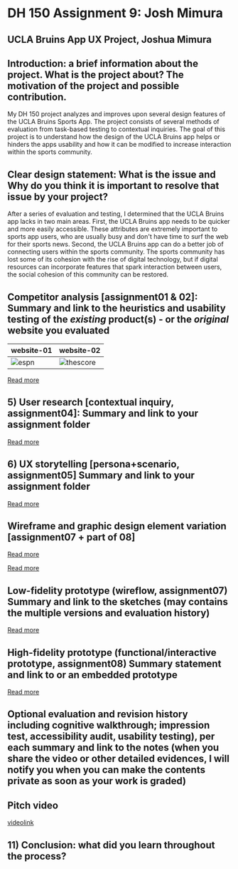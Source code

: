 
# DH 150 Assignment 9: Josh Mimura

## UCLA Bruins App UX Project, Joshua Mimura

## Introduction: a brief information about the project. What is the project about? The motivation of the project and possible contribution.

My DH 150 project analyzes and improves upon several design features of the UCLA Bruins Sports App. The project consists of several methods of evaluation from task-based testing to contextual inquiries. The goal of this project is to understand how the design of the UCLA Bruins app helps or hinders the apps usability and how it can be modified to increase interaction within the sports community.

## Clear design statement: What is the issue and Why do you think it is important to resolve that issue by your project?

After a series of evaluation and testing, I determined that the UCLA Bruins app lacks in two main areas. First, the UCLA Bruins app needs to be quicker and more easily accessible. These attributes are extremely important to sports app users, who are usually busy and don't have time to surf the web for their sports news. Second, the UCLA Bruins app can do a better job of connecting users within the sports community. The sports community has lost some of its cohesion with the rise of digital technology, but if digital resources can incorporate features that spark interaction between users, the social cohesion of this community can be restored. 

## Competitor analysis [assignment01 & 02]: Summary and link to the heuristics and usability testing of the *existing* product(s) - or the *original* website you evaluated

website-01 | website-02
-----------|------------
![espn](https://cms.qz.com/wp-content/uploads/2015/02/img_2550.png?w=350&h=621&crop=1&strip=all&quality=75) | ![thescore](https://www.imore.com/sites/imore.com/files/styles/medium/public/field/image/2017/03/thescore-march-madness-screens-02.jpg?itok=OAczHxEJ)

[Read more](https://github.com/joshmimura/DH-150-Assignments/tree/master/assignment01)

## 5) User research [contextual inquiry, assignment04]: Summary and link to your assignment folder

[Read more](https://github.com/joshmimura/DH-150-Assignments/tree/master/assignment04)


## 6) UX storytelling [persona+scenario, assignment05] Summary and link to your assignment folder

[Read more](https://drive.google.com/drive/folders/18H1YRk9csa9Zj2PQPTGLuYSb8wXV8EVO?usp=sharing)


## Wireframe and graphic design element variation [assignment07 + part of 08]

[Read more](https://github.com/joshmimura/DH-150-Assignments/tree/master/assignment07)

[Read more](https://github.com/joshmimura/DH-150-Assignments/tree/master/assignment08)


## Low-fidelity prototype (wireflow, assignment07) Summary and link to the sketches (may contains the multiple versions and evaluation history)

[Read more](https://drive.google.com/drive/folders/1tcwNYveI5C3EWQ6WZwDfpvzHK5Gomxmp?usp=sharing)


## High-fidelity prototype (functional/interactive prototype, assignment08) Summary statement and link to or an embedded prototype

[Read more](https://github.com/joshmimura/DH-150-Assignments/tree/master/assignment08)


## Optional evaluation and revision history including cognitive walkthrough; impression test, accessibility audit, usability testing), per each summary and link to the notes (when you share the video or other detailed evidences, I will notify you when you can make the contents private as soon as your work is graded)

## Pitch video 

[videolink](https://www.youtube.com/watch?v=hTM_WAiioQU&t=683s)



## 11) Conclusion: what did you learn throughout the process?
